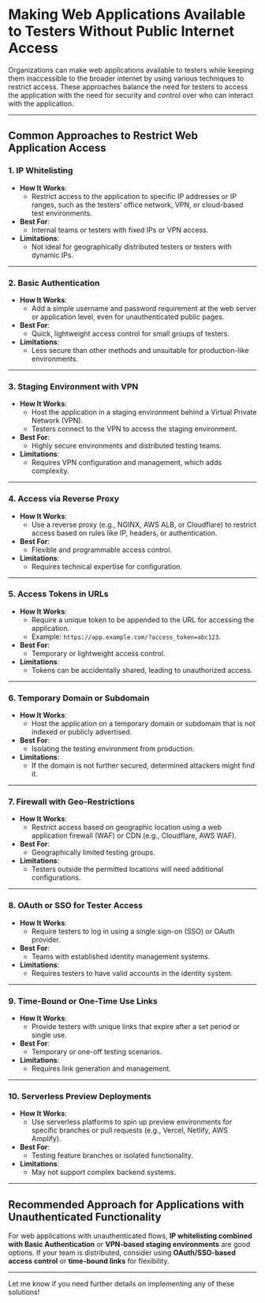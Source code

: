# Making Web Applications Available to Testers Without Public Internet Access

Organizations can make web applications available to testers while keeping them inaccessible to the broader internet by using various techniques to restrict access. These approaches balance the need for testers to access the application with the need for security and control over who can interact with the application.

---

## **Common Approaches to Restrict Web Application Access**

### 1. **IP Whitelisting**
- **How It Works**:
    - Restrict access to the application to specific IP addresses or IP ranges, such as the testers' office network, VPN, or cloud-based test environments.
- **Best For**:
    - Internal teams or testers with fixed IPs or VPN access.
- **Limitations**:
    - Not ideal for geographically distributed testers or testers with dynamic IPs.

---

### 2. **Basic Authentication**
- **How It Works**:
    - Add a simple username and password requirement at the web server or application level, even for unauthenticated public pages.
- **Best For**:
    - Quick, lightweight access control for small groups of testers.
- **Limitations**:
    - Less secure than other methods and unsuitable for production-like environments.

---

### 3. **Staging Environment with VPN**
- **How It Works**:
    - Host the application in a staging environment behind a Virtual Private Network (VPN).
    - Testers connect to the VPN to access the staging environment.
- **Best For**:
    - Highly secure environments and distributed testing teams.
- **Limitations**:
    - Requires VPN configuration and management, which adds complexity.

---

### 4. **Access via Reverse Proxy**
- **How It Works**:
    - Use a reverse proxy (e.g., NGINX, AWS ALB, or Cloudflare) to restrict access based on rules like IP, headers, or authentication.
- **Best For**:
    - Flexible and programmable access control.
- **Limitations**:
    - Requires technical expertise for configuration.

---

### 5. **Access Tokens in URLs**
- **How It Works**:
    - Require a unique token to be appended to the URL for accessing the application.
    - Example: `https://app.example.com/?access_token=abc123`.
- **Best For**:
    - Temporary or lightweight access control.
- **Limitations**:
    - Tokens can be accidentally shared, leading to unauthorized access.

---

### 6. **Temporary Domain or Subdomain**
- **How It Works**:
    - Host the application on a temporary domain or subdomain that is not indexed or publicly advertised.
- **Best For**:
    - Isolating the testing environment from production.
- **Limitations**:
    - If the domain is not further secured, determined attackers might find it.

---

### 7. **Firewall with Geo-Restrictions**
- **How It Works**:
    - Restrict access based on geographic location using a web application firewall (WAF) or CDN (e.g., Cloudflare, AWS WAF).
- **Best For**:
    - Geographically limited testing groups.
- **Limitations**:
    - Testers outside the permitted locations will need additional configurations.

---

### 8. **OAuth or SSO for Tester Access**
- **How It Works**:
    - Require testers to log in using a single sign-on (SSO) or OAuth provider.
- **Best For**:
    - Teams with established identity management systems.
- **Limitations**:
    - Requires testers to have valid accounts in the identity system.

---

### 9. **Time-Bound or One-Time Use Links**
- **How It Works**:
    - Provide testers with unique links that expire after a set period or single use.
- **Best For**:
    - Temporary or one-off testing scenarios.
- **Limitations**:
    - Requires link generation and management.

---

### 10. **Serverless Preview Deployments**
- **How It Works**:
    - Use serverless platforms to spin up preview environments for specific branches or pull requests (e.g., Vercel, Netlify, AWS Amplify).
- **Best For**:
    - Testing feature branches or isolated functionality.
- **Limitations**:
    - May not support complex backend systems.

---

## **Recommended Approach for Applications with Unauthenticated Functionality**

For web applications with unauthenticated flows, **IP whitelisting combined with Basic Authentication** or **VPN-based staging environments** are good options. If your team is distributed, consider using **OAuth/SSO-based access control** or **time-bound links** for flexibility.

---

Let me know if you need further details on implementing any of these solutions!